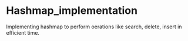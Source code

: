 # Hashmap_implementation
Implementing hashmap to perform oerations like search, delete, insert in efficient time.
